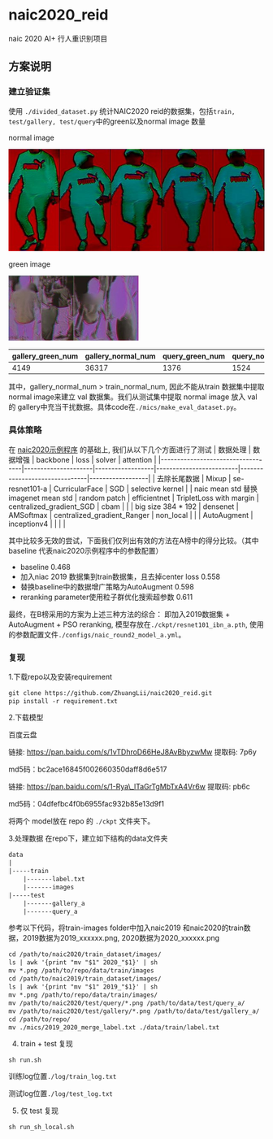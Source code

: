 # naic2020_reid
naic 2020 AI+ 行人重识别项目


## 方案说明

### 建立验证集
使用 `./divided_dataset.py` 统计NAIC2020 reid的数据集，包括`train, test/gallery, test/query`中的green以及normal image 数量

normal image

![green image](./pic/green.jpg)

green image

![normal2 image](./pic/normal2.jpg)


|  gallery_green_num   | gallery_normal_num  | query_green_num | query_normal_num | train_green_num | train_normal_num
|  ----  | ----  |  ----  | ----  |  ----  | ----  |
| 4149  | 	36317 | 1376  | 1524 | 39446  | 33378 |

其中，gallery_normal_num > train_normal_num, 因此不能从train 数据集中提取 normal image来建立 val 数据集。我们从测试集中提取 normal image 放入 val 的 gallery中充当干扰数据。具体code在`./mics/make_eval_dataset.py`。

### 具体策略

在 [naic2020示例程序](https://naic.pcl.ac.cn/frame/3) 的基础上, 我们从以下几个方面进行了测试
| 数据处理                              | 数据增强                | backbone         | loss                    | solver                        | attention        |
|-----------------------------------|---------------------|------------------|-------------------------|-------------------------------|------------------|
| 去除长尾数据                            | Mixup               | se\-resnet101\-a | CurricularFace          | SGD                           | selective kernel |
| naic mean std 替换imagenet mean std | random patch        | efficientnet     | TripletLoss with margin | centralized\_gradient\_SGD    | cbam             |
|                                   | big size 384 \* 192 | densenet         | AMSoftmax               | centralized\_gradient\_Ranger | non\_local       |
|                                   | AutoAugment         | inceptionv4      |                         |                               |                  |

其中比较多无效的尝试，下面我们仅列出有效的方法在A榜中的得分比较。（其中baseline 代表naic2020示例程序中的参数配置）

* baseline 0.468
* 加入niac 2019 数据集到train数据集，且去掉center loss 0.558
* 替换baseline中的数据增广策略为AutoAugment 0.598
* reranking parameter使用粒子群优化搜索超参数 0.611

最终，在B榜采用的方案为上述三种方法的综合： 即加入2019数据集 + AutoAugment + PSO reranking, 模型存放在`./ckpt/resnet101_ibn_a.pth`, 使用的参数配置文件`./configs/naic_round2_model_a.yml`。

### 复现
1.下载repo以及安装requirement
```
git clone https://github.com/ZhuangLii/naic2020_reid.git
pip install -r requirement.txt
```

2.下载模型

百度云盘

链接: https://pan.baidu.com/s/1vTDhroD66HeJ8AvBbyzwMw 提取码: 7p6y 

md5码：bc2ace16845f002660350daff8d6e517

链接: https://pan.baidu.com/s/1-Rya\_lTaGrTgMbTxA4Vr6w 提取码: pb6c

md5码：04dfefbc4f0b6955fac932b85e13d9f1

将两个 model放在 repo 的 `./ckpt` 文件夹下。

3.处理数据
在repo下，建立如下结构的data文件夹
```
data
|
|-----train
	|-------label.txt
	|-------images
|-----test
	|-------gallery_a
	|-------query_a
```
参考以下代码，将train-images folder中加入naic2019 和naic2020的train数据，2019数据为2019\_xxxxxx.png,
2020数据为2020\_xxxxxx.png
```
cd /path/to/naic2020/train_dataset/images/
ls | awk '{print "mv "$1" 2020_"$1}' | sh
mv *.png /path/to/repo/data/train/images
cd /path/to/naic2019/train_dataset/images/
ls | awk '{print "mv "$1" 2019_"$1}' | sh
mv *.png /path/to/repo/data/train/images/
mv /path/to/naic2020/test/query/*.png /path/to/data/test/query_a/
mv /path/to/naic2020/test/gallery/*.png /path/to/data/test/gallery_a/
cd /path/to/repo/
mv ./mics/2019_2020_merge_label.txt ./data/train/label.txt
```
4. train + test 复现
```
sh run.sh
```
训练log位置`./log/train_log.txt`

测试log位置`./log/test_log.txt`

5. 仅 test 复现
```
sh run_sh_local.sh
```
